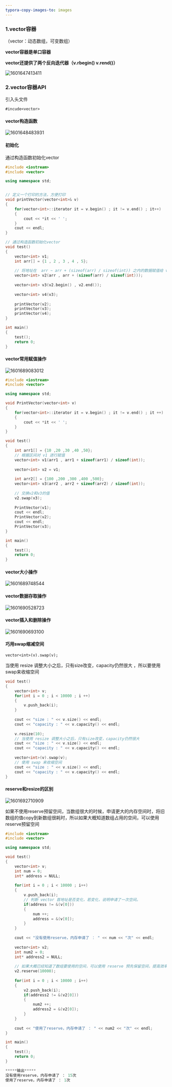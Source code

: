 ```yaml
---
typora-copy-images-to: images
---
```




### 1.vector容器

（vector：动态数组，可变数组）

**vector容器是单口容器**



**vector还提供了两个反向迭代器（v.rbegin() v.rend()）**

![1601647413411](images/1601647413411.png)



### 2.vector容器API

引入头文件 

`#incude<vector>`

#### vector构造函数

![1601648483931](images/1601648483931.png)



#### 初始化

通过构造函数初始化vector

```c++
#include <iostream>
#include <vector>

using namespace std;


// 定义一个打印的方法，方便打印 
void printVector(vector<int>& v)
{
	for(vector<int>::iterator it = v.begin() ; it != v.end() ; it++)
	{
		cout << *it << ' ';
	}
	cout << endl;
}

// 通过构造函数初始化vector 
void test()
{
	vector<int> v1;
	int arr[] = {1 , 2 , 3 , 4 , 5};
	
	// 将地址在  arr ~ arr + (sizeof(arr) / sizeof(int)) 之内的数据赋值给 v2 
	vector<int> v2(arr , arr + (sizeof(arr) / sizeof(int)));
	
	vector<int> v3(v2.begin() , v2.end());
	
	vector<int> v4(v3);
	
	printVector(v2); 
	printVector(v3); 
	printVector(v4); 
}

int main()
{
	test();
	return 0;
}
```



#### vector常用赋值操作

![1601689083012](images/1601689083012.png)



```c++
#include <iostream>
#include <vector>

using namespace std;

void PrintVector(vector<int> v)
{
	for(vector<int>::iterator it = v.begin() ; it != v.end() ; it ++)
	{
		cout << *it << ' ';
	}
}

void test()
{
	int arr1[] = {10 ,20 ,30 ,40 ,50};
	// 根据区间对 v1 进行赋值 
	vector<int> v1(arr1 , arr1 + sizeof(arr1) / sizeof(int));
	
	vector<int> v2 = v1;
	
	int arr2[] = {100 ,200 ,300 ,400 ,500};
	vector<int> v3(arr2 , arr2 + sizeof(arr2) / sizeof(int));
	
	// 交换v2和v3的值 
	v2.swap(v3);
	
	PrintVector(v1);
	cout << endl;
	PrintVector(v2);
	cout << endl;
	PrintVector(v3);
}

int main()
{
	test();
	return 0;
}
```





#### vector大小操作

![1601689748544](images/1601689748544.png)





#### vector数据存取操作

![1601690528723](images/1601690528723.png)





#### vector插入和删除操作

![1601690693100](images/1601690693100.png)





#### 巧用swap缩减空间

`vector<int>(v).swap(v); `

当使用 resize 调整大小之后，只有size改变，capacity仍然很大 ，所以要使用swap来收缩空间

```c++
void test()
{
	vector<int> v;
	for(int i = 0 ; i < 10000 ; i ++)
	{
		v.push_back(i);
	}
	
	cout << "size : " << v.size() << endl;
	cout << "capacity : " << v.capacity() << endl; 
	
	v.resize(10);
	// 当使用 resize 调整大小之后，只有size改变，capacity仍然很大 
	cout << "size : " << v.size() << endl;
	cout << "capacity : " << v.capacity() << endl; 
	
	vector<int>(v).swap(v); 
	// 使用 swap 来收缩空间  
	cout << "size : " << v.size() << endl;
	cout << "capacity : " << v.capacity() << endl; 
}
```



#### reserve和resize的区别

![1601692710909](images/1601692710909.png)



如果不使用reserve预留空间，当数组很大的时候，申请更大的内存空间时，将旧数组的值copy到新数组很耗时，所以如果大概知道数组占用的空间，可以使用reserve预留空间

```c++
#include <iostream>
#include <vector>

using namespace std;

void test()
{
	vector<int> v;
	int num = 0;
	int* address = NULL;
	
	for(int i = 0 ; i < 10000 ; i++)
	{
		v.push_back(i);
		// 判断 vector 首地址是否变化，若变化，说明申请了一次空间。 
		if(address != &(v[0]))
		{
			num ++;
			address = &(v[0]);
		}
	}
	
	cout << "没有使用reserve，内存申请了 ： " << num << "次" << endl;
	
	vector<int> v2;
	int num2 = 0;
	int* address2 = NULL;
	
	// 如果大概已经知道了数组要使用的空间，可以使用 reserve 预先保留空间，提高效率 
	v2.reserve(10000);
	
	for(int i = 0 ; i < 10000 ; i++)
	{
		v2.push_back(i);
		if(address2 != &(v2[0]))
		{
			num2 ++;
			address2 = &(v2[0]);
		}
	}
	
	cout << "使用了reserve，内存申请了 ： " << num2 << "次" << endl;
}

int main()
{
	test();
	return 0;
}

*****输出*****
没有使用reserve，内存申请了 ： 15次
使用了reserve，内存申请了 ： 1次
```

